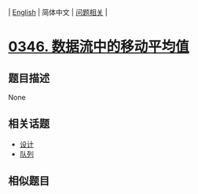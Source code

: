 
| [English](README_EN.md) | 简体中文 | [问题相关](QUESTION.md) |
# [0346. 数据流中的移动平均值](https://leetcode-cn.com/problems/moving-average-from-data-stream/)
## 题目描述
None
## 相关话题
- [设计](https://leetcode-cn.com/tag/design)
- [队列](https://leetcode-cn.com/tag/queue)
## 相似题目


